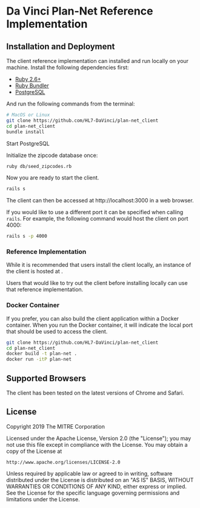 # Da Vinci Plan-Net Reference Implementation

## Installation and Deployment

The client reference implementation can installed and run locally on your machine.  Install the following dependencies first:

* [Ruby 2.6+](https://www.ruby-lang.org/en/)
* [Ruby Bundler](http://bundler.io/)
* [PostgreSQL](https://www.postgresql.org/)

And run the following commands from the terminal:

```sh
# MacOS or Linux
git clone https://github.com/HL7-DaVinci/plan-net_client
cd plan-net_client
bundle install
```
Start PostgreSQL

Initialize the zipcode database once:
```sh
ruby db/seed_zipcodes.rb
```
Now you are ready to start the client.
```sh
rails s
```

The client can then be accessed at http://localhost:3000 in a web browser.

If you would like to use a different port it can be specified when calling `rails`.  For example, the following command would host the client on port 4000:

```sh
rails s -p 4000
```

### Reference Implementation

While it is recommended that users install the client locally, an instance of the client is hosted at <Stay Tuned>.

Users that would like to try out the client before installing locally can use that reference implementation.

### Docker Container

If you prefer, you can also build the client application within a Docker container.  When you
run the Docker container, it will indicate the local port that should be used to access the client.

```sh
git clone https://github.com/HL7-DaVinci/plan-net_client
cd plan-net_client
docker build -t plan-net .
docker run -itP plan-net
```

## Supported Browsers

The client has been tested on the latest versions of Chrome and Safari.  

## License

Copyright 2019 The MITRE Corporation

Licensed under the Apache License, Version 2.0 (the "License"); you may not use this file except in compliance with the License. You may obtain a copy of the License at
```
http://www.apache.org/licenses/LICENSE-2.0
```
Unless required by applicable law or agreed to in writing, software distributed under the License is distributed on an "AS IS" BASIS, WITHOUT WARRANTIES OR CONDITIONS OF ANY KIND, either express or implied. See the License for the specific language governing permissions and limitations under the License.
